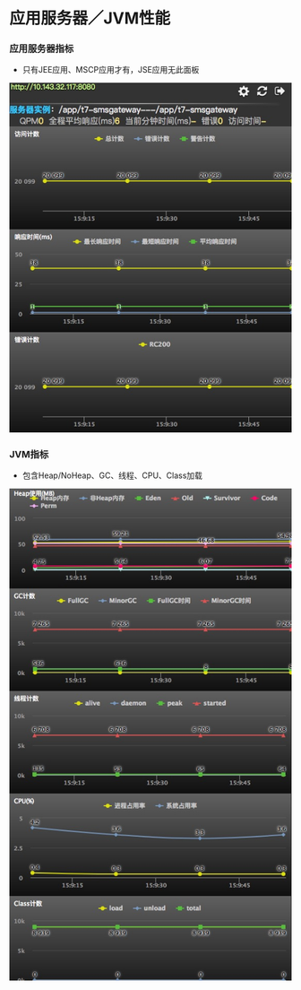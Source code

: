 # 应用服务器／JVM性能

### 应用服务器指标

* 只有JEE应用、MSCP应用才有，JSE应用无此面板

![](assets/19_1.png)


### JVM指标

* 包含Heap/NoHeap、GC、线程、CPU、Class加载

![](assets/19_2.png)


